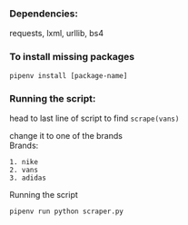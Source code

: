 ### Dependencies:
requests, lxml, urllib, bs4

### To install missing packages
`pipenv install [package-name]`

### Running the script:
head to last line of script to find `scrape(vans)`

change it to one of the brands  
    Brands:
    
    1. nike
    2. vans
    3. adidas

Running the script

`pipenv run python scraper.py`
